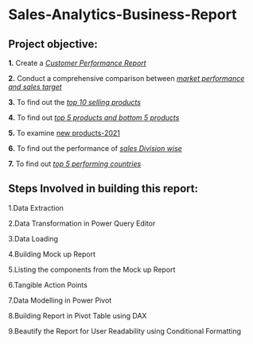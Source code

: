 # Sales-Analytics-Business-Report

 ## **Project objective:** 

  **1.** Create a _[Customer Performance Report](https://github.com/ErnestaRoschelle/Sales-Analytics-Business-Report/blob/main/customer%20performance%20net%20sales.pdf)_
  
  **2.** Conduct a comprehensive comparison between _[market performance and sales target](https://github.com/ErnestaRoschelle/Sales-Analytics-Business-Report/blob/main/Market%20Performance%20report.pdf)_
  
  **3.** To find out the _[top 10 selling products](https://github.com/ErnestaRoschelle/Sales-Analytics-Business-Report/blob/main/top%2010%20products.pdf)_
  
  **4.** To find out _[top 5 products and bottom 5 products](https://github.com/ErnestaRoschelle/Sales-Analytics-Business-Report/blob/main/Top%205%20%26%20bottom%205%20products.pdf)_
  
  **5.** To examine [new products-2021](https://github.com/ErnestaRoschelle/Sales-Analytics-Business-Report/blob/main/New%20products%202021.pdf)
  
  **6.** To find out the performance of _[sales Division wise](https://github.com/ErnestaRoschelle/Sales-Analytics-Business-Report/blob/main/Division%20level%20report.pdf)_
  
  **7.** To find out _[top 5 performing countries](https://github.com/ErnestaRoschelle/Sales-Analytics-Business-Report/blob/main/top%205%20countries.pdf)_

## Steps Involved in building this report:

1.Data Extraction 

2.Data Transformation in Power Query Editor

3.Data Loading 

4.Building Mock up Report

5.Listing the components from the Mock up Report

6.Tangible Action Points

7.Data Modelling in Power Pivot

8.Building Report in Pivot Table using DAX

9.Beautify the Report for User Readability using Conditional Formatting


